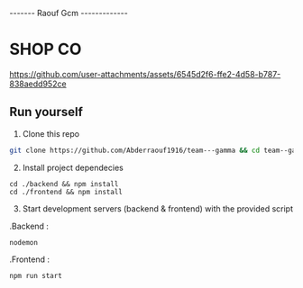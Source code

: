 
------- Raouf Gcm -------------

# SHOP CO

https://github.com/user-attachments/assets/6545d2f6-ffe2-4d58-b787-838aedd952ce

## Run yourself

1. Clone this repo
```bash
git clone https://github.com/Abderraouf1916/team---gamma && cd team--gamma
```
2. Install project dependecies
   
```
cd ./backend && npm install
cd ./frontend && npm install 
```
3. Start development servers (backend & frontend) with the provided script

.Backend :  
 
```
nodemon
```
.Frontend :

```
npm run start
```

